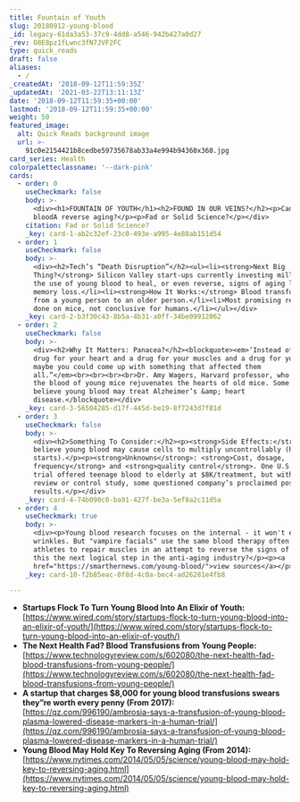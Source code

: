 ```yaml
---
title: Fountain of Youth
slug: 20180912-young-blood
_id: legacy-61da3a53-37c9-4dd8-a546-942b427a0d27
_rev: O8E8pz1fLwnc3fN7JVF2FC
type: quick_reads
draft: false
aliases:
  - /
_createdAt: '2018-09-12T11:59:35Z'
_updatedAt: '2021-03-22T13:11:13Z'
date: '2018-09-12T11:59:35+00:00'
lastmod: '2018-09-12T11:59:35+00:00'
weight: 50
featured_image:
  alt: Quick Reads background image
  url: >-
    91c0e2154421b8cedbe59735678ab33a4e994b94360x360.jpg
card_series: Health
colorpaletteclassname: '--dark-pink'
cards:
  - order: 0
    useCheckmark: false
    body: >-
      <div><h1>FOUNTAIN OF YOUTH</h1><h2>FOUND IN OUR VEINS?</h2><p>Can young
      bloodA reverse aging?</p><p>Fad or Solid Science?</p></div>
    citation: Fad or Solid Science?
    _key: card-1-ab2c32ef-23c0-493e-a995-4e88ab151d54
  - order: 1
    useCheckmark: false
    body: >-
      <div><h2>Tech’s “Death Disruption”</h2><ul><li><strong>Next Big
      Thing?</strong> Silicon Valley start-ups currently investing millions on
      the use of young blood to heal, or even reverse, signs of aging like
      memory loss.</li><li><strong>How It Works:</strong> Blood transfusions
      from a young person to an older person.</li><li>Most promising research
      done on mice, not conclusive for humans.</li></ul></div>
    _key: card-2-b3f30c43-8b5a-4b31-a0ff-34be09912062
  - order: 2
    useCheckmark: false
    body: >-
      <div><h2>Why It Matters: Panacea?</h2><blockquote><em>‘Instead of taking a
      drug for your heart and a drug for your muscles and a drug for your brain,
      maybe you could come up with something that affected them
      all.”</em><br><br><br><br>Dr. Amy Wagers, Harvard professor, who showed
      the blood of young mice rejuvenates the hearts of old mice. Some experts
      believe young blood may treat Alzheimer’s &amp; heart
      disease.</blockquote></div>
    _key: card-3-56504285-d17f-445d-be19-8f7243d7f81d
  - order: 3
    useCheckmark: false
    body: >-
      <div><h2>Something To Consider:</h2><p><strong>Side Effects:</strong> Some
      believe young blood may cause cells to multiply uncontrollably (how cancer
      starts).</p><p><strong>Unknowns</strong>: <strong>Cost, dosage,
      frequency</strong> and <strong>quality control</strong>. One U.S. clinical
      trial offered teenage blood to elderly at $8K/treatment, but with no peer
      review or control study, some questioned company’s proclaimed positive
      results.</p></div>
    _key: card-4-74b090c0-ba91-427f-be3a-5ef8a2c11d5a
  - order: 4
    useCheckmark: true
    body: >-
      <div><p>Young blood research focuses on the internal - it won't erase
      wrinkles. But "vampire facials" use the same blood therapy often used by
      athletes to repair muscles in an attempt to reverse the signs of aging. Is
      this the next logical step in the anti-aging industry?</p><p><a
      href="https://smarthernews.com/young-blood/">view sources</a></p></div>
    _key: card-10-f2b85eac-0f8d-4c0a-bec4-ad26281e4fb8

---
```

* **Startups Flock To Turn Young Blood Into An Elixir of Youth:**  
[https://www.wired.com/story/startups-flock-to-turn-young-blood-into-an-elixir-of-youth/](https://www.wired.com/story/startups-flock-to-turn-young-blood-into-an-elixir-of-youth/)
* **The Next Health Fad? Blood Transfusions from Young People:**  
[https://www.technologyreview.com/s/602080/the-next-health-fad-blood-transfusions-from-young-people/](https://www.technologyreview.com/s/602080/the-next-health-fad-blood-transfusions-from-young-people/)
* **A startup that charges $8,000 for young blood transfusions swears they”re worth every penny (From 2017):**  
[https://qz.com/996190/ambrosia-says-a-transfusion-of-young-blood-plasma-lowered-disease-markers-in-a-human-trial/](https://qz.com/996190/ambrosia-says-a-transfusion-of-young-blood-plasma-lowered-disease-markers-in-a-human-trial/)
* **Young Blood May Hold Key To Reversing Aging (From 2014):**  
[https://www.nytimes.com/2014/05/05/science/young-blood-may-hold-key-to-reversing-aging.html](https://www.nytimes.com/2014/05/05/science/young-blood-may-hold-key-to-reversing-aging.html)